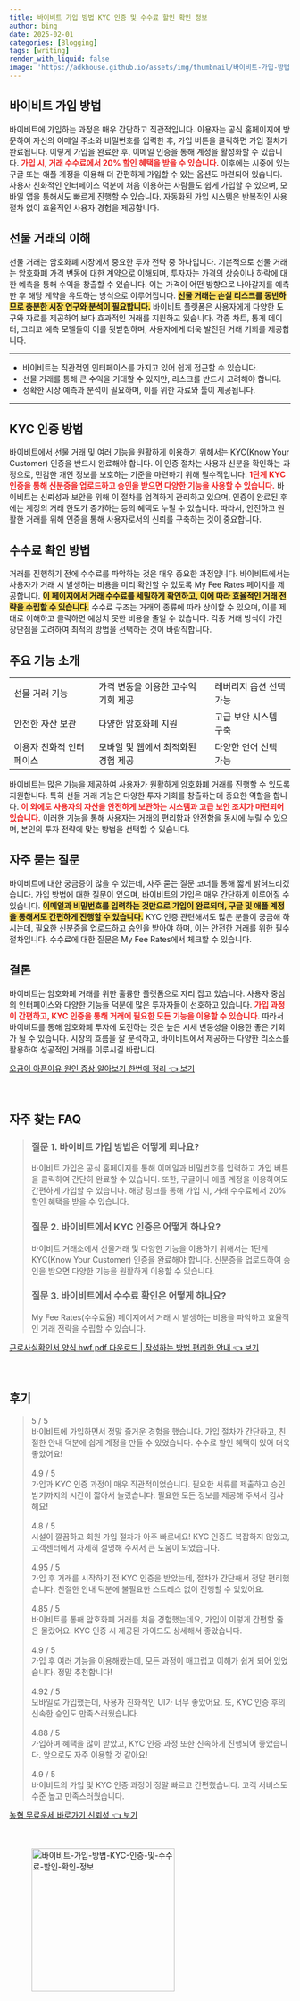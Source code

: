 ```yaml
---
title: 바이비트 가입 방법 KYC 인증 및 수수료 할인 확인 정보
author: bing
date: 2025-02-01
categories: [Blogging]
tags: [writing]
render_with_liquid: false
image: 'https://adkhouse.github.io/assets/img/thumbnail/바이비트-가입-방법-KYC-인증-및-수수료-할인-확인-정보.webp'
---
```



<h2 id='가입 방법'>바이비트 가입 방법</h2>

<p>바이비트에 가입하는 과정은 매우 간단하고 직관적입니다. 이용자는 공식 홈페이지에 방문하여 자신의 이메일 주소와 비밀번호를 입력한 후, 가입 버튼을 클릭하면 가입 절차가 완료됩니다. 이렇게 가입을 완료한 후, 이메일 인증을 통해 계정을 활성화할 수 있습니다. <b><span style="color: #ee2323;">가입 시, 거래 수수료에서 20% 할인 혜택을 받을 수 있습니다.</span></b> 이후에는 시중에 있는 구글 또는 애플 계정을 이용해 더 간편하게 가입할 수 있는 옵션도 마련되어 있습니다. 사용자 친화적인 인터페이스 덕분에 처음 이용하는 사람들도 쉽게 가입할 수 있으며, 모바일 앱을 통해서도 빠르게 진행할 수 있습니다. 자동화된 가입 시스템은 반복적인 사용 절차 없이 효율적인 사용자 경험을 제공합니다.</p>

<h2 id='선물 거래의 이해'>선물 거래의 이해</h2>

<p>선물 거래는 암호화폐 시장에서 중요한 투자 전략 중 하나입니다. 기본적으로 선물 거래는 암호화폐 가격 변동에 대한 계약으로 이해되며, 투자자는 가격의 상승이나 하락에 대한 예측을 통해 수익을 창출할 수 있습니다. 이는 가격이 어떤 방향으로 나아갈지를 예측한 후 해당 계약을 유도하는 방식으로 이루어집니다. <b><span style="background-color: #ffe066;">선물 거래는 손실 리스크를 동반하므로 충분한 시장 연구와 분석이 필요합니다.</span></b> 바이비트 플랫폼은 사용자에게 다양한 도구와 자료를 제공하여 보다 효과적인 거래를 지원하고 있습니다. 각종 차트, 통계 데이터, 그리고 예측 모델들이 이를 뒷받침하며, 사용자에게 더욱 발전된 거래 기회를 제공합니다.</p>

<hr />

<ul>
    <li>바이비트는 직관적인 인터페이스를 가지고 있어 쉽게 접근할 수 있습니다.</li>
    <li>선물 거래를 통해 큰 수익을 기대할 수 있지만, 리스크를 반드시 고려해야 합니다.</li>
    <li>정확한 시장 예측과 분석이 필요하며, 이를 위한 자료와 툴이 제공됩니다.</li>
</ul>

<hr />

<h2 id='KYC 인증 방법'>KYC 인증 방법</h2>

<p>바이비트에서 선물 거래 및 여러 기능을 원활하게 이용하기 위해서는 KYC(Know Your Customer) 인증을 반드시 완료해야 합니다. 이 인증 절차는 사용자 신분을 확인하는 과정으로, 민감한 개인 정보를 보호하는 기준을 마련하기 위해 필수적입니다. <b><span style="color: #ee2323;">1단계 KYC 인증을 통해 신분증을 업로드하고 승인을 받으면 다양한 기능을 사용할 수 있습니다.</span></b> 바이비트는 신뢰성과 보안을 위해 이 절차를 엄격하게 관리하고 있으며, 인증이 완료된 후에는 계정의 거래 한도가 증가하는 등의 혜택도 누릴 수 있습니다. 따라서, 안전하고 원활한 거래를 위해 인증을 통해 사용자로서의 신뢰를 구축하는 것이 중요합니다.</p>

<h2 id='수수료 확인 방법'>수수료 확인 방법</h2>

<p>거래를 진행하기 전에 수수료를 파악하는 것은 매우 중요한 과정입니다. 바이비트에서는 사용자가 거래 시 발생하는 비용을 미리 확인할 수 있도록 My Fee Rates 페이지를 제공합니다. <b><span style="background-color: #ffe066;">이 페이지에서 거래 수수료를 세밀하게 확인하고, 이에 따라 효율적인 거래 전략을 수립할 수 있습니다.</span></b> 수수료 구조는 거래의 종류에 따라 상이할 수 있으며, 이를 제대로 이해하고 클릭하면 예상치 못한 비용을 줄일 수 있습니다. 각종 거래 방식이 가진 장단점을 고려하여 최적의 방법을 선택하는 것이 바람직합니다.</p>

<h2 id='주요 기능 소개'>주요 기능 소개</h2>

<table>
    <tr>
        <td>선물 거래 기능</td>
        <td>가격 변동을 이용한 고수익 기회 제공</td>
        <td>레버리지 옵션 선택 가능</td>
    </tr>
    <tr>
        <td>안전한 자산 보관</td>
        <td>다양한 암호화폐 지원</td>
        <td>고급 보안 시스템 구축</td>
    </tr>
    <tr>
        <td>이용자 친화적 인터페이스</td>
        <td>모바일 및 웹에서 최적화된 경험 제공</td>
        <td>다양한 언어 선택 가능</td>
    </tr>
</table>

<p>바이비트는 많은 기능을 제공하여 사용자가 원활하게 암호화폐 거래를 진행할 수 있도록 지원합니다. 특히 선물 거래 기능은 다양한 투자 기회를 창출하는데 중요한 역할을 합니다. <b><span style="color: #ee2323;">이 외에도 사용자의 자산을 안전하게 보관하는 시스템과 고급 보안 조치가 마련되어 있습니다.</span></b> 이러한 기능을 통해 사용자는 거래의 편리함과 안전함을 동시에 누릴 수 있으며, 본인의 투자 전략에 맞는 방법을 선택할 수 있습니다.</p>

<h2 id='자주 묻는 질문'>자주 묻는 질문</h2>

<p>바이비트에 대한 궁금증이 많을 수 있는데, 자주 묻는 질문 코너를 통해 짧게 밝혀드리겠습니다. 가입 방법에 대한 질문이 있으며, 바이비트의 가입은 매우 간단하게 이루어질 수 있습니다. <b><span style="background-color: #ffe066;">이메일과 비밀번호를 입력하는 것만으로 가입이 완료되며, 구글 및 애플 계정을 통해서도 간편하게 진행할 수 있습니다.</span></b> KYC 인증 관련해서도 많은 분들이 궁금해 하시는데, 필요한 신분증을 업로드하고 승인을 받아야 하며, 이는 안전한 거래를 위한 필수 절차입니다. 수수료에 대한 질문은 My Fee Rates에서 체크할 수 있습니다.</p>

<h2 id='결론'>결론</h2>

<p>바이비트는 암호화폐 거래를 위한 훌륭한 플랫폼으로 자리 잡고 있습니다. 사용자 중심의 인터페이스와 다양한 기능들 덕분에 많은 투자자들이 선호하고 있습니다. <b><span style="color: #ee2323;">가입 과정이 간편하고, KYC 인증을 통해 거래에 필요한 모든 기능을 이용할 수 있습니다.</span></b> 따라서 바이비트를 통해 암호화폐 투자에 도전하는 것은 높은 시세 변동성을 이용한 좋은 기회가 될 수 있습니다. 시장의 흐름을 잘 분석하고, 바이비트에서 제공하는 다양한 리소스를 활용하여 성공적인 거래를 이루시길 바랍니다.</p>


<p><a class="click-button" title="오금이 아픈이유 원인 증상 알아보기 한번에 정리" href="https://adkhouse.github.io/posts/%EC%98%A4%EA%B8%88%EC%9D%B4-%EC%95%84%ED%94%88%EC%9D%B4%EC%9C%A0-%EC%9B%90%EC%9D%B8-%EC%A6%9D%EC%83%81-%EC%95%8C%EC%95%84%EB%B3%B4%EA%B8%B0-%ED%95%9C%EB%B2%88%EC%97%90-%EC%A0%95%EB%A6%AC/" rel="dofollow">오금이 아픈이유 원인 증상 알아보기 한번에 정리 👈 보기</a></p><br>
<h2 id='자주_찾는_FAQ'>자주 찾는 FAQ</h2>
<div itemscope="" itemtype="https://schema.org/FAQPage"> 
<blockquote> 
<div itemscope="" itemprop="mainEntity" itemtype="https://schema.org/Question"> 
<h3 itemprop="name">질문 1. 바이비트 가입 방법은 어떻게 되나요?</h3> 
<div itemscope="" itemprop="acceptedAnswer" itemtype="https://schema.org/Answer"> 
<span itemprop="text"> 
<p>바이비트 가입은 공식 홈페이지를 통해 이메일과 비밀번호를 입력하고 가입 버튼을 클릭하여 간단히 완료할 수 있습니다. 또한, 구글이나 애플 계정을 이용하여도 간편하게 가입할 수 있습니다. 해당 링크를 통해 가입 시, 거래 수수료에서 20% 할인 혜택을 받을 수 있습니다.</p> 
</span> 
</div> 
</div> 

<div itemscope="" itemprop="mainEntity" itemtype="https://schema.org/Question"> 
<h3 itemprop="name">질문 2. 바이비트에서 KYC 인증은 어떻게 하나요?</h3> 
<div itemscope="" itemprop="acceptedAnswer" itemtype="https://schema.org/Answer"> 
<span itemprop="text"> 
<p>바이비트 거래소에서 선물거래 및 다양한 기능을 이용하기 위해서는 1단계 KYC(Know Your Customer) 인증을 완료해야 합니다. 신분증을 업로드하여 승인을 받으면 다양한 기능을 원활하게 이용할 수 있습니다.</p> 
</span> 
</div> 
</div> 

<div itemscope="" itemprop="mainEntity" itemtype="https://schema.org/Question"> 
<h3 itemprop="name">질문 3. 바이비트에서 수수료 확인은 어떻게 하나요?</h3> 
<div itemscope="" itemprop="acceptedAnswer" itemtype="https://schema.org/Answer"> 
<span itemprop="text"> 
<p>My Fee Rates(수수료율) 페이지에서 거래 시 발생하는 비용을 파악하고 효율적인 거래 전략을 수립할 수 있습니다.</p> 
</span> 
</div> 
</div> 

</blockquote> 
</div>
<p><a class="click-button" title="근로사실확인서 양식 hwf pdf 다운로드 | 작성하는 방법 편리한 안내" href="https://adkhouse.github.io/posts/%EA%B7%BC%EB%A1%9C%EC%82%AC%EC%8B%A4%ED%99%95%EC%9D%B8%EC%84%9C-%EC%96%91%EC%8B%9D-hwf-pdf-%EB%8B%A4%EC%9A%B4%EB%A1%9C%EB%93%9C-%EC%9E%91%EC%84%B1%ED%95%98%EB%8A%94-%EB%B0%A9%EB%B2%95-%ED%8E%B8%EB%A6%AC%ED%95%9C-%EC%95%88%EB%82%B4/" rel="dofollow">근로사실확인서 양식 hwf pdf 다운로드 | 작성하는 방법 편리한 안내 👈 보기</a></p><br>
<h2 id='후기'>후기</h2>
<div itemscope itemtype="https://schema.org/Product">
  <blockquote>
  <div itemprop="review" itemscope itemtype="https://schema.org/Review">
      <div itemprop="reviewRating" itemscope itemtype="https://schema.org/Rating"> <span itemprop="ratingValue">5</span> / <span itemprop="bestRating">5</span> </div>
      <span itemprop="reviewBody">바이비트에 가입하면서 정말 즐거운 경험을 했습니다. 가입 절차가 간단하고, 친절한 안내 덕분에 쉽게 계정을 만들 수 있었습니다. 수수료 할인 혜택이 있어 더욱 좋았어요!</span>
  </div>
  <br>
  <div itemprop="review" itemscope itemtype="https://schema.org/Review">
      <div itemprop="reviewRating" itemscope itemtype="https://schema.org/Rating"> <span itemprop="ratingValue">4.9</span> / <span itemprop="bestRating">5</span> </div>
      <span itemprop="reviewBody">가입과 KYC 인증 과정이 매우 직관적이었습니다. 필요한 서류를 제출하고 승인받기까지의 시간이 짧아서 놀랐습니다. 필요한 모든 정보를 제공해 주셔서 감사해요!</span>
  </div>
  <br>
  <div itemprop="review" itemscope itemtype="https://schema.org/Review">
      <div itemprop="reviewRating" itemscope itemtype="https://schema.org/Rating"> <span itemprop="ratingValue">4.8</span> / <span itemprop="bestRating">5</span> </div>
      <span itemprop="reviewBody">시설이 깔끔하고 회원 가입 절차가 아주 빠르네요! KYC 인증도 복잡하지 않았고, 고객센터에서 자세히 설명해 주셔서 큰 도움이 되었습니다.</span>
  </div>
  <br>
  <div itemprop="review" itemscope itemtype="https://schema.org/Review">
      <div itemprop="reviewRating" itemscope itemtype="https://schema.org/Rating"> <span itemprop="ratingValue">4.95</span> / <span itemprop="bestRating">5</span> </div>
      <span itemprop="reviewBody">가입 후 거래를 시작하기 전 KYC 인증을 받았는데, 절차가 간단해서 정말 편리했습니다. 친절한 안내 덕분에 불필요한 스트레스 없이 진행할 수 있었어요.</span>
  </div>
  <br>
  <div itemprop="review" itemscope itemtype="https://schema.org/Review">
      <div itemprop="reviewRating" itemscope itemtype="https://schema.org/Rating"> <span itemprop="ratingValue">4.85</span> / <span itemprop="bestRating">5</span> </div>
      <span itemprop="reviewBody">바이비트를 통해 암호화폐 거래를 처음 경험했는데요, 가입이 이렇게 간편할 줄은 몰랐어요. KYC 인증 시 제공된 가이드도 상세해서 좋았습니다.</span>
  </div>
  <br>
  <div itemprop="review" itemscope itemtype="https://schema.org/Review">
      <div itemprop="reviewRating" itemscope itemtype="https://schema.org/Rating"> <span itemprop="ratingValue">4.9</span> / <span itemprop="bestRating">5</span> </div>
      <span itemprop="reviewBody">가입 후 여러 기능을 이용해봤는데, 모든 과정이 매끄럽고 이해가 쉽게 되어 있었습니다. 정말 추천합니다!</span>
  </div>
  <br>
  <div itemprop="review" itemscope itemtype="https://schema.org/Review">
      <div itemprop="reviewRating" itemscope itemtype="https://schema.org/Rating"> <span itemprop="ratingValue">4.92</span> / <span itemprop="bestRating">5</span> </div>
      <span itemprop="reviewBody">모바일로 가입했는데, 사용자 친화적인 UI가 너무 좋았어요. 또, KYC 인증 후의 신속한 승인도 만족스러웠습니다.</span>
  </div>
  <br>
  <div itemprop="review" itemscope itemtype="https://schema.org/Review">
      <div itemprop="reviewRating" itemscope itemtype="https://schema.org/Rating"> <span itemprop="ratingValue">4.88</span> / <span itemprop="bestRating">5</span> </div>
      <span itemprop="reviewBody">가입하며 혜택을 많이 받았고, KYC 인증 과정 또한 신속하게 진행되어 좋았습니다. 앞으로도 자주 이용할 것 같아요!</span>
  </div>
  <br>
  <div itemprop="review" itemscope itemtype="https://schema.org/Review">
      <div itemprop="reviewRating" itemscope itemtype="https://schema.org/Rating"> <span itemprop="ratingValue">4.9</span> / <span itemprop="bestRating">5</span> </div>
      <span itemprop="reviewBody">바이비트의 가입 및 KYC 인증 과정이 정말 빠르고 간편했습니다. 고객 서비스도 수준 높고 만족스러웠습니다.</span>
  </div>
  </blockquote>
</div>
<p><a class="click-button" title="농협 무료운세 바로가기 신뢰성" href="https://adkhouse.github.io/posts/%EB%86%8D%ED%98%91-%EB%AC%B4%EB%A3%8C%EC%9A%B4%EC%84%B8-%EB%B0%94%EB%A1%9C%EA%B0%80%EA%B8%B0-%EC%8B%A0%EB%A2%B0%EC%84%B1/" rel="dofollow">농협 무료운세 바로가기 신뢰성 👈 보기</a></p><br>
<figure class="image"><img src="https://adkhouse.github.io/assets/img/thumbnail/바이비트-가입-방법-KYC-인증-및-수수료-할인-확인-정보.webp" alt="바이비트-가입-방법-KYC-인증-및-수수료-할인-확인-정보" width="256" height="256"></figure>